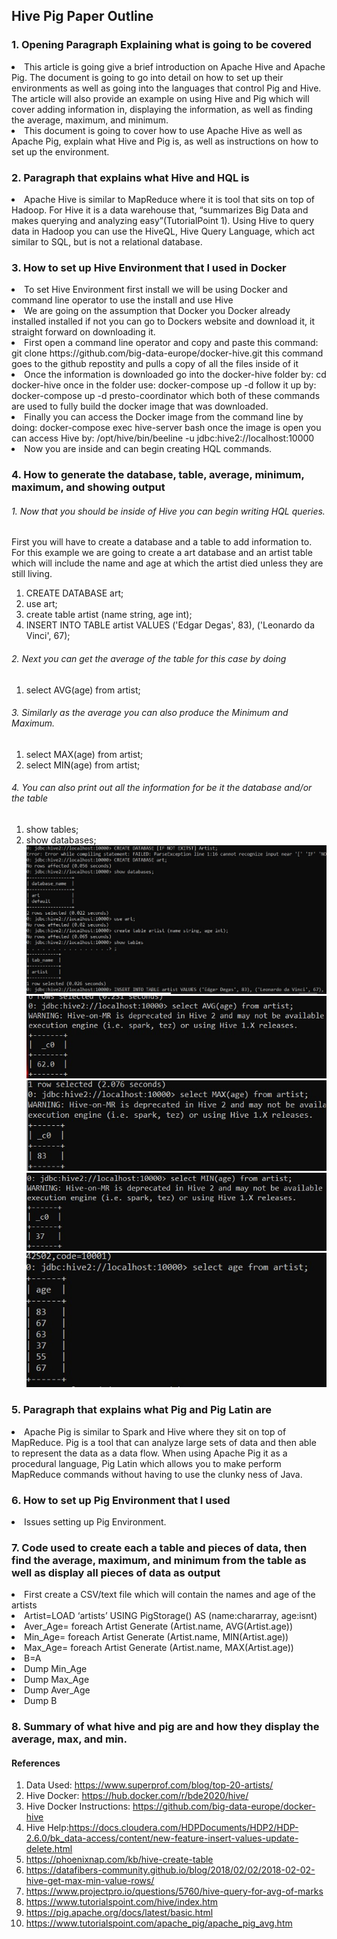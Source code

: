 ## Hive Pig Paper Outline

### 1. Opening Paragraph Explaining what is going to be covered
<li> This article is going give a brief introduction on Apache Hive and Apache Pig. The document is going to go into detail on how to set up their environments as well as going into the languages that control Pig and Hive. The article will also provide an example on using Hive and Pig which will cover adding information in, displaying the information, as well as finding the average, maximum, and minimum. </li>
<li> This document is going to cover how to use Apache Hive as well as Apache Pig, explain what Hive and Pig is, as well as instructions on how to set up the environment.</li>

### 2. Paragraph that explains what Hive and HQL is
<li> Apache Hive is similar to MapReduce where it is tool that sits on top of Hadoop. For Hive it is a data warehouse that, “summarizes Big Data and makes querying and analyzing easy”(TutorialPoint 1). Using Hive to query data in Hadoop you can use the HiveQL, Hive Query Language, which act similar to SQL, but is not a relational database. </li>

### 3. How to set up Hive Environment that I used in Docker
<li> To set Hive Environment first install we will be using Docker and command line operator to use the install and use Hive </li>
<li> We are going on the assumption that Docker you Docker already installed installed if not you can go to Dockers website and download it, it straight forward on downloading it.</li>
<li> First open a command line operator and copy and paste this command: 
  git clone https://github.com/big-data-europe/docker-hive.git 
  this command goes to the github repostity and pulls a copy of all the files inside of it</li>
<li> Once the information is downloaded go into the docker-hive folder by:
  cd docker-hive
  once in the folder use: 
  docker-compose up -d 
  follow it up by: 
  docker-compose up -d presto-coordinator 
  which both of these commands are used to fully build the docker image that was downloaded. </li>
<li> Finally you can access the Docker image from the command line by doing:
  docker-compose exec hive-server bash 
  once the image is open you can access Hive by: 
  /opt/hive/bin/beeline -u jdbc:hive2://localhost:10000</li>
<li> Now you are inside and can begin creating HQL commands. </li>
  
### 4. How to generate the database, table, average, minimum, maximum, and showing output
###### 1. Now that you should be inside of Hive you can begin writing HQL queries.
First you will have to create a database and a table to add information to. For this example we are going to create a art database and an artist table which will include the name and age at which the artist died unless they are still living. 
1. CREATE DATABASE art;
2. use art;
3. create table artist (name string, age int);
4. INSERT INTO TABLE artist VALUES ('Edgar Degas', 83), ('Leonardo da Vinci', 67);
###### 2. Next you can get the average of the table for this case by doing
1. select AVG(age) from artist; 
###### 3. Similarly as the average you can also produce the Minimum and Maximum.
1. select MAX(age) from artist; 
2. select MIN(age) from artist; 
###### 4. You can also print out all the information for be it the database and/or the table
1. show tables; 
2. show databases; 
![Alt text](https://github.com/NicAllison/data603-sp22/blob/Paper_Outline/paper/Creating_database_and_table.jpg)
![Alt text](https://github.com/NicAllison/data603-sp22/blob/Paper_Outline/paper/Hive_Average_Output.jpg)
![Alt text](https://github.com/NicAllison/data603-sp22/blob/Paper_Outline/paper/Hive_Max_Output.jpg)
![Alt text](https://github.com/NicAllison/data603-sp22/blob/Paper_Outline/paper/Hive_Min_Output.jpg)
![Alt text](https://github.com/NicAllison/data603-sp22/blob/Paper_Outline/paper/Hive_Showing_all_age.jpg)

### 5. Paragraph that explains what Pig and Pig Latin are
<li> Apache Pig is similar to Spark and Hive where they sit on top of MapReduce. Pig is a tool that can analyze large sets of data and then able to represent the data as a data flow. When using Apache Pig it as a procedural language, Pig Latin which allows you to make perform MapReduce commands without having to use the clunky ness of Java. </li>

### 6. How to set up Pig Environment that I used
<li> Issues setting up Pig Environment.</li>

### 7. Code used to create each a table and pieces of data, then find the average, maximum, and minimum from the table as well as display all pieces of data as output
<li> First create a CSV/text file which will contain the names and age of the artists </li>
<li> Artist=LOAD ‘artists’ USING PigStorage() AS (name:chararray, age:isnt) </li>
<li> Aver_Age= foreach Artist Generate (Artist.name, AVG(Artist.age)) </li>
<li> Min_Age= foreach Artist Generate (Artist.name, MIN(Artist.age)) </li>
<li> Max_Age= foreach Artist Generate (Artist.name, MAX(Artist.age)) </li>
<li> B=A </li>
<li> Dump Min_Age </li>
<li> Dump Max_Age </li>
<li> Dump Aver_Age </li>
<li> Dump B </li>

### 8. Summary of what hive and pig are and how they display the average, max, and min. 

#### References
1. Data Used: https://www.superprof.com/blog/top-20-artists/
2. Hive Docker: https://hub.docker.com/r/bde2020/hive/
3. Hive Docker Instructions: https://github.com/big-data-europe/docker-hive
4. Hive Help:https://docs.cloudera.com/HDPDocuments/HDP2/HDP-2.6.0/bk_data-access/content/new-feature-insert-values-update-delete.html
5. https://phoenixnap.com/kb/hive-create-table
6. https://datafibers-community.github.io/blog/2018/02/02/2018-02-02-hive-get-max-min-value-rows/
7. https://www.projectpro.io/questions/5760/hive-query-for-avg-of-marks
8. https://www.tutorialspoint.com/hive/index.htm
9. https://pig.apache.org/docs/latest/basic.html
10. https://www.tutorialspoint.com/apache_pig/apache_pig_avg.htm

